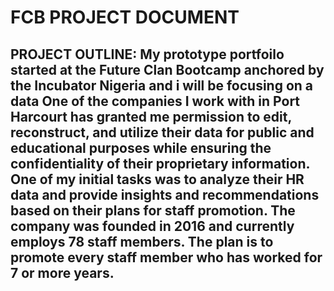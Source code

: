 # FCB PROJECT DOCUMENT
## PROJECT OUTLINE: My prototype portfoilo started at the Future Clan Bootcamp anchored by the Incubator Nigeria and i will be focusing on a data One of the companies I work with in Port Harcourt has granted me permission to edit, reconstruct, and utilize their data for public and educational purposes while ensuring the confidentiality of their proprietary information. One of my initial tasks was to analyze their HR data and provide insights and recommendations based on their plans for staff promotion. The company was founded in 2016 and currently employs 78 staff members. The plan is to promote every staff member who has worked for 7 or more years.
